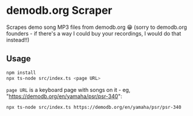 # demodb.org Scraper

Scrapes demo song MP3 files from demodb.org 😁 (sorry to demodb.org founders - if there's a way I could buy your recordings, I would do that instead!!)

## Usage

```bash
npm install
npx ts-node src/index.ts <page URL>
```

`page URL` is a keyboard page with songs on it - eg, "https://demodb.org/en/yamaha/psr/psr-340":

```bash
npx ts-node src/index.ts https://demodb.org/en/yamaha/psr/psr-340
```
